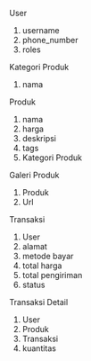User
1. username
2. phone_number
3. roles

Kategori Produk
1. nama

Produk
1. nama
2. harga 
3. deskripsi
4. tags
5. Kategori Produk

Galeri Produk
1. Produk
2. Url

Transaksi
1. User
2. alamat
3. metode bayar
4. total harga
5. total pengiriman
6. status

Transaksi Detail
1. User
2. Produk
3. Transaksi
4. kuantitas